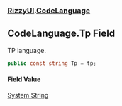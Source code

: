 ### [RizzyUI](RizzyUI 'RizzyUI').[CodeLanguage](RizzyUI.CodeLanguage 'RizzyUI.CodeLanguage')

## CodeLanguage.Tp Field

TP language.

```csharp
public const string Tp = tp;
```

#### Field Value
[System.String](https://docs.microsoft.com/en-us/dotnet/api/System.String 'System.String')
